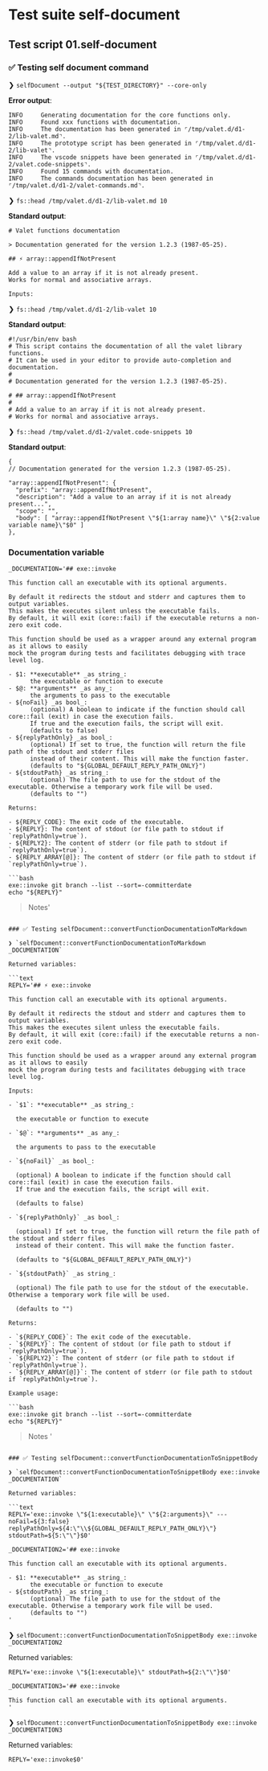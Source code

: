 # Test suite self-document

## Test script 01.self-document

### ✅ Testing self document command

❯ `selfDocument --output "${TEST_DIRECTORY}" --core-only`

**Error output**:

```text
INFO     Generating documentation for the core functions only.
INFO     Found xxx functions with documentation.
INFO     The documentation has been generated in ⌜/tmp/valet.d/d1-2/lib-valet.md⌝.
INFO     The prototype script has been generated in ⌜/tmp/valet.d/d1-2/lib-valet⌝.
INFO     The vscode snippets have been generated in ⌜/tmp/valet.d/d1-2/valet.code-snippets⌝.
INFO     Found 15 commands with documentation.
INFO     The commands documentation has been generated in ⌜/tmp/valet.d/d1-2/valet-commands.md⌝.
```

❯ `fs::head /tmp/valet.d/d1-2/lib-valet.md 10`

**Standard output**:

```text
# Valet functions documentation

> Documentation generated for the version 1.2.3 (1987-05-25).

## ⚡ array::appendIfNotPresent

Add a value to an array if it is not already present.
Works for normal and associative arrays.

Inputs:
```

❯ `fs::head /tmp/valet.d/d1-2/lib-valet 10`

**Standard output**:

```text
#!/usr/bin/env bash
# This script contains the documentation of all the valet library functions.
# It can be used in your editor to provide auto-completion and documentation.
#
# Documentation generated for the version 1.2.3 (1987-05-25).

# ## array::appendIfNotPresent
# 
# Add a value to an array if it is not already present.
# Works for normal and associative arrays.
```

❯ `fs::head /tmp/valet.d/d1-2/valet.code-snippets 10`

**Standard output**:

```text
{
// Documentation generated for the version 1.2.3 (1987-05-25).

"array::appendIfNotPresent": {
  "prefix": "array::appendIfNotPresent",
  "description": "Add a value to an array if it is not already present...",
  "scope": "",
  "body": [ "array::appendIfNotPresent \"${1:array name}\" \"${2:value variable name}\"$0" ]
},

```

### Documentation variable

```text
_DOCUMENTATION='## exe::invoke

This function call an executable with its optional arguments.

By default it redirects the stdout and stderr and captures them to output variables.
This makes the executes silent unless the executable fails.
By default, it will exit (core::fail) if the executable returns a non-zero exit code.

This function should be used as a wrapper around any external program as it allows to easily
mock the program during tests and facilitates debugging with trace level log.

- $1: **executable** _as string_:
      the executable or function to execute
- $@: **arguments** _as any_:
      the arguments to pass to the executable
- ${noFail} _as bool_:
      (optional) A boolean to indicate if the function should call core::fail (exit) in case the execution fails.
      If true and the execution fails, the script will exit.
      (defaults to false)
- ${replyPathOnly} _as bool_:
      (optional) If set to true, the function will return the file path of the stdout and stderr files
      instead of their content. This will make the function faster.
      (defaults to "${GLOBAL_DEFAULT_REPLY_PATH_ONLY}")
- ${stdoutPath} _as string_:
      (optional) The file path to use for the stdout of the executable. Otherwise a temporary work file will be used.
      (defaults to "")

Returns:

- ${REPLY_CODE}: The exit code of the executable.
- ${REPLY}: The content of stdout (or file path to stdout if `replyPathOnly=true`).
- ${REPLY2}: The content of stderr (or file path to stdout if `replyPathOnly=true`).
- ${REPLY_ARRAY[@]}: The content of stderr (or file path to stdout if `replyPathOnly=true`).

```bash
exe::invoke git branch --list --sort=-committerdate
echo "${REPLY}"
```

> Notes'
```

### ✅ Testing selfDocument::convertFunctionDocumentationToMarkdown

❯ `selfDocument::convertFunctionDocumentationToMarkdown _DOCUMENTATION`

Returned variables:

```text
REPLY='## ⚡ exe::invoke

This function call an executable with its optional arguments.

By default it redirects the stdout and stderr and captures them to output variables.
This makes the executes silent unless the executable fails.
By default, it will exit (core::fail) if the executable returns a non-zero exit code.

This function should be used as a wrapper around any external program as it allows to easily
mock the program during tests and facilitates debugging with trace level log.

Inputs:

- `$1`: **executable** _as string_:

  the executable or function to execute

- `$@`: **arguments** _as any_:

  the arguments to pass to the executable

- `${noFail}` _as bool_:

  (optional) A boolean to indicate if the function should call core::fail (exit) in case the execution fails.
  If true and the execution fails, the script will exit.

  (defaults to false)

- `${replyPathOnly}` _as bool_:

  (optional) If set to true, the function will return the file path of the stdout and stderr files
  instead of their content. This will make the function faster.

  (defaults to "${GLOBAL_DEFAULT_REPLY_PATH_ONLY}")

- `${stdoutPath}` _as string_:

  (optional) The file path to use for the stdout of the executable. Otherwise a temporary work file will be used.

  (defaults to "")

Returns:

- `${REPLY_CODE}`: The exit code of the executable.
- `${REPLY}`: The content of stdout (or file path to stdout if `replyPathOnly=true`).
- `${REPLY2}`: The content of stderr (or file path to stdout if `replyPathOnly=true`).
- `${REPLY_ARRAY[@]}`: The content of stderr (or file path to stdout if `replyPathOnly=true`).

Example usage:

```bash
exe::invoke git branch --list --sort=-committerdate
echo "${REPLY}"
```

> Notes
'
```

### ✅ Testing selfDocument::convertFunctionDocumentationToSnippetBody

❯ `selfDocument::convertFunctionDocumentationToSnippetBody exe::invoke _DOCUMENTATION`

Returned variables:

```text
REPLY='exe::invoke \"${1:executable}\" \"${2:arguments}\" --- noFail=${3:false} replyPathOnly=${4:\"\\${GLOBAL_DEFAULT_REPLY_PATH_ONLY}\"} stdoutPath=${5:\"\"}$0'
```

```text
_DOCUMENTATION2='## exe::invoke

This function call an executable with its optional arguments.

- $1: **executable** _as string_:
      the executable or function to execute
- ${stdoutPath} _as string_:
      (optional) The file path to use for the stdout of the executable. Otherwise a temporary work file will be used.
      (defaults to "")
'
```

❯ `selfDocument::convertFunctionDocumentationToSnippetBody exe::invoke _DOCUMENTATION2`

Returned variables:

```text
REPLY='exe::invoke \"${1:executable}\" stdoutPath=${2:\"\"}$0'
```

```text
_DOCUMENTATION3='## exe::invoke

This function call an executable with its optional arguments.
'
```

❯ `selfDocument::convertFunctionDocumentationToSnippetBody exe::invoke _DOCUMENTATION3`

Returned variables:

```text
REPLY='exe::invoke$0'
```


